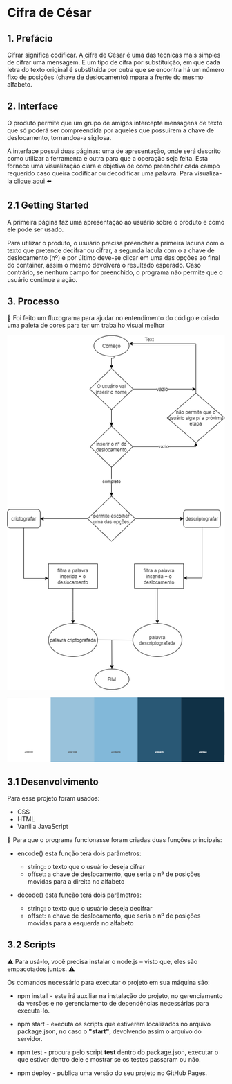 # Cifra de César
## 1. Prefácio

Cifrar significa codificar.
A cifra de César é uma das técnicas mais simples de cifrar uma mensagem. É um tipo de cifra por substituição, em que cada letra do texto original é substituida por outra que se encontra há um número fixo de posições (chave de deslocamento) mpara a frente do mesmo alfabeto.

## 2. Interface

O produto permite que um grupo de amigos intercepte mensagens de texto que só poderá ser compreendida por aqueles que possuirem a chave de deslocamento, tornandoa-a sigilosa. 

A interface possui duas páginas: uma de apresentação, onde será descrito como utilizar a ferramenta e outra para que a operação seja feita. Esta fornece uma visualização clara e objetiva de como preencher cada campo requerido caso queira codificar ou decodificar uma palavra.
Para visualiza-la [clique aqui](https://marjoriesantos.github.io/SAP004-cipher/) :arrow_left:

## 2.1 Getting Started

A primeira página faz uma apresentação ao usuário sobre o produto e como ele pode ser usado.

Para utilizar o produto, o usuário precisa preencher a primeira lacuna com o texto que pretende decifrar ou cifrar, a segunda lacula com o a chave de deslocamento (nº) e por último deve-se clicar em uma das opções ao final do container, assim o mesmo devolverá o resultado esperado. Caso contrário, se nenhum campo for preenchido, o programa não permite que o usuário continue a ação.


## 3. Processo
:memo: Foi feito um fluxograma para ajudar no entendimento do código e criado uma paleta de cores para ter um trabalho visual melhor

![Fluxograma do Projeto](src/assets/fluxograma.png)

![Cores utilizadas no layout](src/assets/cores.png)

## 3.1 Desenvolvimento 

Para esse projeto foram usados:
* CSS
* HTML
* Vanilla JavaScript

:pushpin: Para que o programa funcionasse foram criadas duas funções principais:

* encode() esta função terá dois parâmetros: 
    - string: o texto que o usuário deseja cifrar
    - offset: a chave de deslocamento, que seria o nº de posições movidas para a direita no alfabeto
    
* decode() esta função terá dois parâmetros: 
    - string: o texto que o usuário deseja decifrar
    - offset: a chave de deslocamento, que seria o nº de posições movidas para a esquerda no alfabeto



## 3.2 Scripts
:warning: Para usá-lo, você precisa instalar o node.js – visto que, eles são empacotados juntos.  :warning:

Os comandos necessário para executar o projeto em sua máquina são:

* npm install - este irá auxiliar na instalação do projeto, no gerenciamento da versões e no gerenciamento de dependências necessárias para executa-lo.

* npm start -  executa os scripts que estiverem localizados no arquivo package.json, no caso o **"start"**, devolvendo assim o arquivo do servidor.

* npm test - procura pelo script  **test** dentro do package.json, executar o que estiver dentro dele e mostrar se os testes passaram ou não.

* npm deploy - publica uma versão do seu projeto no GitHub Pages.